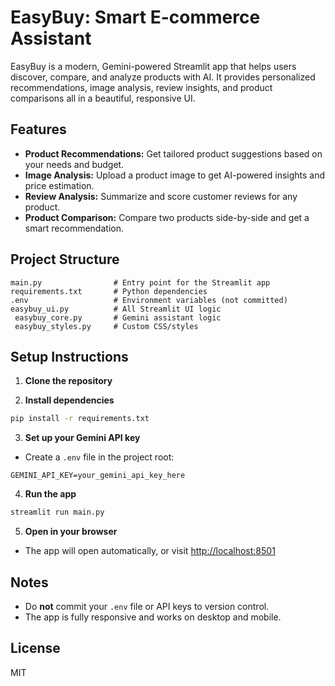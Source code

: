# EasyBuy: Smart E-commerce Assistant

EasyBuy is a modern, Gemini-powered Streamlit app that helps users discover, compare, and analyze products with AI. It provides personalized recommendations, image analysis, review insights, and product comparisons all in a beautiful, responsive UI.

## Features
- **Product Recommendations:** Get tailored product suggestions based on your needs and budget.
- **Image Analysis:** Upload a product image to get AI-powered insights and price estimation.
- **Review Analysis:** Summarize and score customer reviews for any product.
- **Product Comparison:** Compare two products side-by-side and get a smart recommendation.

## Project Structure
```
main.py                # Entry point for the Streamlit app
requirements.txt       # Python dependencies
.env                   # Environment variables (not committed)
easybuy_ui.py          # All Streamlit UI logic
 easybuy_core.py       # Gemini assistant logic
 easybuy_styles.py     # Custom CSS/styles
```

## Setup Instructions

1. **Clone the repository**

2. **Install dependencies**
```bash
pip install -r requirements.txt
```

3. **Set up your Gemini API key**
- Create a `.env` file in the project root:
```
GEMINI_API_KEY=your_gemini_api_key_here
```

4. **Run the app**
```bash
streamlit run main.py
```

5. **Open in your browser**
- The app will open automatically, or visit [http://localhost:8501](http://localhost:8501)

## Notes
- Do **not** commit your `.env` file or API keys to version control.
- The app is fully responsive and works on desktop and mobile.

## License
MIT
